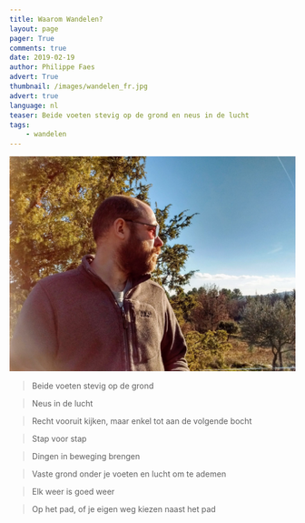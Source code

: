 ```yaml
---
title: Waarom Wandelen?
layout: page
pager: True
comments: true
date: 2019-02-19
author: Philippe Faes
advert: True
thumbnail: /images/wandelen_fr.jpg
advert: true
language: nl
teaser: Beide voeten stevig op de grond en neus in de lucht
tags:
    - wandelen
---
```


![Wandelen met Philippe](/images/wandelen_fr.jpg)

> Beide voeten stevig op de grond

> Neus in de lucht

> Recht vooruit kijken, maar enkel tot aan de volgende bocht

> Stap voor stap

> Dingen in beweging brengen

> Vaste grond onder je voeten en lucht om te ademen

> Elk weer is goed weer

> Op het pad, of je eigen weg kiezen naast het pad
